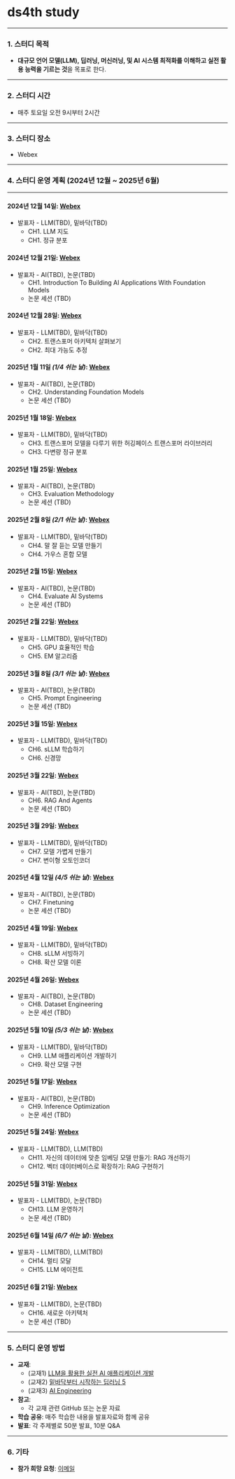 # **ds4th study**

---

### **1. 스터디 목적**  
- **대규모 언어 모델(LLM), 딥러닝, 머신러닝, 및 AI 시스템 최적화를 이해하고 실전 활용 능력을 기르는 것**을 목표로 한다.

---

### **2. 스터디 시간**  
- 매주 토요일 오전 9시부터 2시간  

---

### **3. 스터디 장소**  
- Webex

---

### **4. 스터디 운영 계획 (2024년 12월 ~ 2025년 6월)**  

---

#### **2024년 12월 14일**: [Webex]()
- 발표자 - LLM(TBD), 밑바닥(TBD)  
  - CH1. LLM 지도  
  - CH1. 정규 분포  

#### **2024년 12월 21일**: [Webex]()
- 발표자 - AI(TBD), 논문(TBD)  
  - CH1. Introduction To Building AI Applications With Foundation Models  
  - 논문 세션 (TBD)  

#### **2024년 12월 28일**: [Webex]()
- 발표자 - LLM(TBD), 밑바닥(TBD)  
  - CH2. 트랜스포머 아키텍처 살펴보기  
  - CH2. 최대 가능도 추정  

#### **2025년 1월 11일** *(1/4 쉬는 날)*: [Webex]()
- 발표자 - AI(TBD), 논문(TBD)  
  - CH2. Understanding Foundation Models  
  - 논문 세션 (TBD)  

#### **2025년 1월 18일**: [Webex]()
- 발표자 - LLM(TBD), 밑바닥(TBD)  
  - CH3. 트랜스포머 모델을 다루기 위한 허깅페이스 트랜스포머 라이브러리  
  - CH3. 다변량 정규 분포  

#### **2025년 1월 25일**: [Webex]()
- 발표자 - AI(TBD), 논문(TBD)  
  - CH3. Evaluation Methodology  
  - 논문 세션 (TBD)  

#### **2025년 2월 8일** *(2/1 쉬는 날)*: [Webex]()
- 발표자 - LLM(TBD), 밑바닥(TBD)  
  - CH4. 말 잘 듣는 모델 만들기  
  - CH4. 가우스 혼합 모델  

#### **2025년 2월 15일**: [Webex]()
- 발표자 - AI(TBD), 논문(TBD)  
  - CH4. Evaluate AI Systems  
  - 논문 세션 (TBD)  

#### **2025년 2월 22일**: [Webex]()
- 발표자 - LLM(TBD), 밑바닥(TBD)  
  - CH5. GPU 효율적인 학습  
  - CH5. EM 알고리즘  

#### **2025년 3월 8일** *(3/1 쉬는 날)*: [Webex]()
- 발표자 - AI(TBD), 논문(TBD)  
  - CH5. Prompt Engineering  
  - 논문 세션 (TBD)  

#### **2025년 3월 15일**: [Webex]()
- 발표자 - LLM(TBD), 밑바닥(TBD)  
  - CH6. sLLM 학습하기  
  - CH6. 신경망  

#### **2025년 3월 22일**: [Webex]()
- 발표자 - AI(TBD), 논문(TBD)  
  - CH6. RAG And Agents  
  - 논문 세션 (TBD)  

#### **2025년 3월 29일**: [Webex]()
- 발표자 - LLM(TBD), 밑바닥(TBD)  
  - CH7. 모델 가볍게 만들기  
  - CH7. 변이형 오토인코더  

#### **2025년 4월 12일** *(4/5 쉬는 날)*: [Webex]()
- 발표자 - AI(TBD), 논문(TBD)  
  - CH7. Finetuning  
  - 논문 세션 (TBD)  

#### **2025년 4월 19일**: [Webex]()
- 발표자 - LLM(TBD), 밑바닥(TBD)  
  - CH8. sLLM 서빙하기  
  - CH8. 확산 모델 이론  

#### **2025년 4월 26일**: [Webex]()
- 발표자 - AI(TBD), 논문(TBD)  
  - CH8. Dataset Engineering  
  - 논문 세션 (TBD)  

#### **2025년 5월 10일** *(5/3 쉬는 날)*: [Webex]()
- 발표자 - LLM(TBD), 밑바닥(TBD)  
  - CH9. LLM 애플리케이션 개발하기  
  - CH9. 확산 모델 구현  

#### **2025년 5월 17일**: [Webex]()
- 발표자 - AI(TBD), 논문(TBD)  
  - CH9. Inference Optimization  
  - 논문 세션 (TBD)  

#### **2025년 5월 24일**: [Webex]()
- 발표자 - LLM(TBD), LLM(TBD)  
  - CH11. 자신의 데이터에 맞춘 임베딩 모델 만들기: RAG 개선하기  
  - CH12. 벡터 데이터베이스로 확장하기: RAG 구현하기  

#### **2025년 5월 31일**: [Webex]()
- 발표자 - LLM(TBD), 논문(TBD)  
  - CH13. LLM 운영하기  
  - 논문 세션 (TBD)  

#### **2025년 6월 14일** *(6/7 쉬는 날)*: [Webex]()
- 발표자 - LLM(TBD), LLM(TBD)  
  - CH14. 멀티 모달  
  - CH15. LLM 에이전트  

#### **2025년 6월 21일**: [Webex]()
- 발표자 - LLM(TBD), 논문(TBD)  
  - CH16. 새로운 아키텍처  
  - 논문 세션 (TBD)  

---

### **5. 스터디 운영 방법**
- **교재**:
  - (교재1) [LLM을 활용한 실전 AI 애플리케이션 개발](https://ridibooks.com/books/3649000042?_rdt_sid=category_bestsellers&_rdt_idx=5&_rdt_arg=2220)  
  - (교재2) [밑바닥부터 시작하는 딥러닝 5](https://ridibooks.com/books/443001394?_rdt_sid=BookDetailHomeSeriesMemberBookList&_rdt_idx=4&_s_id=)  
  - (교재3) [AI Engineering](https://www.oreilly.com/library/view/ai-engineering/9781098166298/)  
- **참고**:
  - 각 교재 관련 GitHub 또는 논문 자료
- **학습 공유**: 매주 학습한 내용을 발표자료와 함께 공유  
- **발표**: 각 주제별로 50분 발표, 10분 Q&A  

---

### **6. 기타**
- **참가 희망 요청**: [이메일](restful3@gmail.com)
